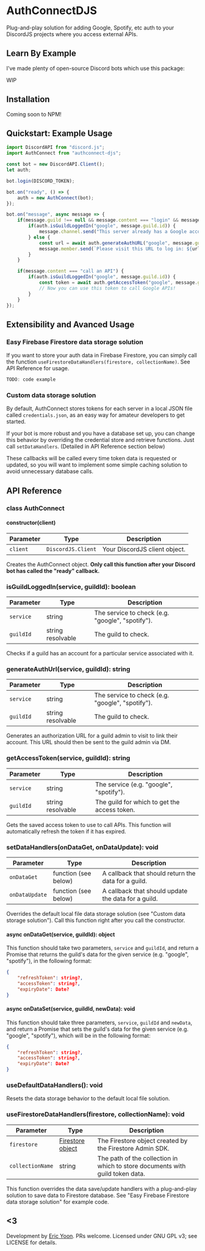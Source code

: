 # AuthConnectDJS
Plug-and-play solution for adding Google, Spotify, etc auth to your DiscordJS projects where you access external APIs.

## Learn By Example
I've made plenty of open-source Discord bots which use this package:

WIP

## Installation
Coming soon to NPM!

## Quickstart: Example Usage
```js
import DiscordAPI from "discord.js";
import AuthConnect from "authconnect-djs";

const bot = new DiscordAPI.Client();
let auth;

bot.login(DISCORD_TOKEN);

bot.on("ready", () => {
    auth = new AuthConnect(bot);
});

bot.on("message", async message => {
    if(message.guild !== null && message.content === "login" && message.member.permissions.has("ADMINISTRATOR")) {
        if(auth.isGuildLoggedIn("google", message.guild.id)) {
            message.channel.send("This server already has a Google account associated with it.");
        } else {
            const url = await auth.generateAuthURL("google", message.guild.id);
            message.member.send(`Please visit this URL to log in: ${url}`); // DM the link to the admin
        }
    }

    if(message.content === "call an API") {
        if(auth.isGuildLoggedIn("google", message.guild.id)) {
            const token = await auth.getAccessToken("google", message.guild.id);
            // Now you can use this token to call Google APIs!
        }
    }
});

```

## Extensibility and Avanced Usage

### Easy Firebase Firestore data storage solution
If you want to store your auth data in Firebase Firestore, you can simply call the function `useFirestoreDataHandlers(firestore, collectionName)`. See API Reference for usage.

```js
TODO: code example
```

### Custom data storage solution
By default, AuthConnect stores tokens for each server in a local JSON file called `credentials.json`, as an easy way for amateur developers to get started.

If your bot is more robust and you have a database set up, you can change this behavior by overriding the credential store and retrieve functions. Just call `setDataHandlers`. (Detailed in API Reference section below)

These callbacks will be called every time token data is requested or updated, so you will want to implement some simple caching solution to avoid unnecessary database calls.

## API Reference

### class AuthConnect

#### constructor(client)
Parameter | Type | Description
--- | --- | ---
`client` | `DiscordJS.Client` | Your DiscordJS client object.

Creates the AuthConnect object. **Only call this function after your Discord bot has called the "ready" callback.**

### isGuildLoggedIn(service, guildId): boolean
Parameter | Type | Description
--- | --- | ---
`service` | string | The service to check (e.g. "google", "spotify").
`guildId` | string resolvable | The guild to check.

Checks if a guild has an account for a particular service associated with it.

### generateAuthUrl(service, guildId): string
Parameter | Type | Description
--- | --- | ---
`service` | string | The service to check (e.g. "google", "spotify").
`guildId` | string resolvable | The guild to check.

Generates an authorization URL for a guild admin to visit to link their account. This URL should then be sent to the guild admin via DM.

### getAccessToken(service, guildId): string
Parameter | Type | Description
--- | --- | ---
`service` | string | The service (e.g. "google", "spotify").
`guildId` | string resolvable | The guild for which to get the access token.

Gets the saved access token to use to call APIs. This function will automatically refresh the token if it has expired.

### setDataHandlers(onDataGet, onDataUpdate): void
Parameter | Type | Description
--- | --- | ---
`onDataGet` | function (see below) | A callback that should return the data for a guild.
`onDataUpdate` | function (see below) | A callback that should update the data for a guild.

Overrides the default local file data storage solution (see "Custom data storage solution"). Call this function right after you call the constructor.

#### async onDataGet(service, guildId): object
This function should take two parameters, `service` and `guildId`, and return a Promise that returns the guild's data for the given service (e.g. "google", "spotify"), in the following format:
```json
{
    "refreshToken": string?,
    "accessToken": string?,
    "expiryDate": Date?
}
```

#### async onDataSet(service, guildId, newData): void
This function should take three parameters, `service`, `guildId` and `newData`, and return a Promise that sets the guild's data for the given service (e.g. "google", "spotify"), which will be in the following format:
```json
{
    "refreshToken": string?,
    "accessToken": string?,
    "expiryDate": Date?
}
```

### useDefaultDataHandlers(): void
Resets the data storage behavior to the default local file solution.

### useFirestoreDataHandlers(firestore, collectionName): void
Parameter | Type | Description
--- | --- | ---
`firestore` | [Firestore object](https://googleapis.dev/nodejs/firestore/latest/Firestore.html) | The Firestore object created by the Firestore Admin SDK.
`collectionName` | string | The path of the collection in which to store documents with guild token data.

This function overrides the data save/update handlers with a plug-and-play solution to save data to Firestore database. See "Easy Firebase Firestore data storage solution" for example code.

## <3
Development by [Eric Yoon](https://yoonicode.com). PRs welcome. Licensed under GNU GPL v3; see LICENSE for details.